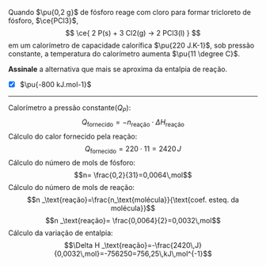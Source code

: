 Quando $\pu{0,2 g}$ de fósforo reage com cloro para formar tricloreto de fósforo, $\ce{PCl3}$,
$$
    \ce{ 2 P(s) + 3 Cl2(g) -> 2 PCl3(l) }
$$
em um calorímetro de capacidade calorífica $\pu{220 J.K-1}$, sob pressão constante, a temperatura do calorímetro aumenta $\pu{11 \degree C}$.

**Assinale** a alternativa que mais se aproxima da entalpia de reação.

- [x] $\pu{-800 kJ.mol-1}$

---

Calorímetro a pressão constante$(Q_{P})$:
$$Q_\text{fornecido}=-n _\text{reação} \cdot\Delta H _\text{reação}   $$
Cálculo do calor fornecido pela reação:
$$Q_\text{fornecido}=220\cdot11=2420\,J$$Cálculo do número de mols de fósforo:
$$n= \frac{0,2}{31}=0,0064\,mol$$
Cálculo do número de mols de reação:
$$n _\text{reação}=\frac{n_\text{molécula}}{\text{coef. esteq. da molécula}}$$
$$n _\text{reação}= \frac{0,0064}{2}=0,0032\,mol$$
Cálculo da variação de entalpia:
$$\Delta H _\text{reação}=-\frac{2420\,J}{0,0032\,mol}=-756250=756,25\,kJ\,mol^{-1}$$

